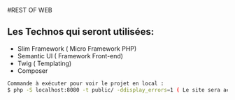 #REST OF WEB

## Les Technos qui seront utilisées:
- Slim Framework ( Micro Framework PHP)
- Semantic UI ( Framework Front-end)
- Twig ( Templating)
- Composer 

```sh
Commande à exécuter pour voir le projet en local :
$ php -S localhost:8080 -t public/ -ddisplay_errors=1 ( Le site sera accessible via Localhost:8080)